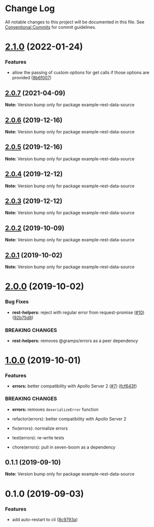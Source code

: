 # Change Log

All notable changes to this project will be documented in this file.
See [Conventional Commits](https://conventionalcommits.org) for commit guidelines.

# [2.1.0](https://github.com/gramps-graphql/gramps/compare/example-rest-data-source@2.0.7...example-rest-data-source@2.1.0) (2022-01-24)


### Features

* allow the passing of custom options for get calls if those options are provided ([8b6f007](https://github.com/gramps-graphql/gramps/commit/8b6f007))






## [2.0.7](https://github.com/gramps-graphql/gramps/compare/example-rest-data-source@2.0.6...example-rest-data-source@2.0.7) (2021-04-09)

**Note:** Version bump only for package example-rest-data-source





## [2.0.6](https://github.com/gramps-graphql/gramps/compare/example-rest-data-source@2.0.5...example-rest-data-source@2.0.6) (2019-12-16)

**Note:** Version bump only for package example-rest-data-source





## [2.0.5](https://github.com/gramps-graphql/gramps/compare/example-rest-data-source@2.0.4...example-rest-data-source@2.0.5) (2019-12-16)

**Note:** Version bump only for package example-rest-data-source





## [2.0.4](https://github.com/gramps-graphql/gramps/compare/example-rest-data-source@2.0.3...example-rest-data-source@2.0.4) (2019-12-12)

**Note:** Version bump only for package example-rest-data-source





## [2.0.3](https://github.com/gramps-graphql/gramps/compare/example-rest-data-source@2.0.2...example-rest-data-source@2.0.3) (2019-12-12)

**Note:** Version bump only for package example-rest-data-source





## [2.0.2](https://github.com/gramps-graphql/gramps/compare/example-rest-data-source@2.0.1...example-rest-data-source@2.0.2) (2019-10-09)

**Note:** Version bump only for package example-rest-data-source





## [2.0.1](https://github.com/gramps-graphql/gramps/compare/example-rest-data-source@2.0.0...example-rest-data-source@2.0.1) (2019-10-02)

**Note:** Version bump only for package example-rest-data-source





# [2.0.0](https://github.com/gramps-graphql/gramps/compare/example-rest-data-source@1.0.0...example-rest-data-source@2.0.0) (2019-10-02)


### Bug Fixes

* **rest-helpers:** reject with regular error from request-promise ([#10](https://github.com/gramps-graphql/gramps/issues/10)) ([92b75d8](https://github.com/gramps-graphql/gramps/commit/92b75d8))


### BREAKING CHANGES

* **rest-helpers:** removes @gramps/errors as a peer dependency





# [1.0.0](https://github.com/gramps-graphql/gramps/compare/example-rest-data-source@0.1.1...example-rest-data-source@1.0.0) (2019-10-01)


### Features

* **errors:** better compatibility with Apollo Server 2 ([#7](https://github.com/gramps-graphql/gramps/issues/7)) ([fcf643f](https://github.com/gramps-graphql/gramps/commit/fcf643f))


### BREAKING CHANGES

* **errors:** removes `deserializeError` function

* refactor(errors): better compatibility with Apollo Server 2

* fix(errors): normalize errors

* test(errors): re-write tests

* chore(errors): pull in seven-boom as a dependency





## 0.1.1 (2019-09-10)

**Note:** Version bump only for package example-rest-data-source





# 0.1.0 (2019-09-03)


### Features

* add auto-restart to cli ([8c9793a](https://github.com/gramps-graphql/gramps-monorepo/commit/8c9793a))
